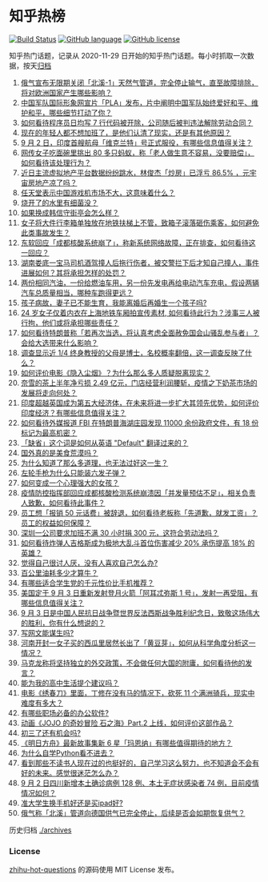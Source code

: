 # 知乎热榜
[![Build Status](https://github.com/ToWeLong/zhihu-hot-questions/workflows/CI/badge.svg)](https://github.com/ToWeLong/zhihu-hot-questions/actions)
[![GitHub language](https://img.shields.io/badge/language-golang-orange.svg)](https://golang.org/)
[![GitHub license](https://img.shields.io/github/license/ToWeLong/zhihu-hot-questions)](https://github.com/ToWeLong/zhihu-hot-questions/blob/main/LICENSE)

知乎热门话题，记录从 2020-11-29 日开始的知乎热门话题。每小时抓取一次数据，按天[归档](./archives)

<!-- BEGIN -->

1. [俄气宣布无限期关闭「北溪-1」天然气管道，完全停止输气，直至故障排除，将对欧洲国家产生哪些影响？](https://www.zhihu.com/question/551520963)
1. [中国军队国际形象网宣片「PLA」发布，片中阐明中国军队始终爱好和平、维护和平，哪些细节打动了你？](https://www.zhihu.com/question/551553495)
1. [如何看待程序员日均写 7 行代码被开除，公司随后被判违法解除劳动合同？](https://www.zhihu.com/question/550849605)
1. [现在的年轻人都不想加班了，是他们认清了现实，还是有其他原因？](https://www.zhihu.com/question/551168378)
1. [9 月 2 日，印度首艘航母「维克兰特」号正式服役，有哪些信息值得关注？](https://www.zhihu.com/question/551434115)
1. [网传女子吃面碗里挑出 80 多只蚂蚁，称「老人做生意不容易，没要赔偿」，如何看待该处理行为？](https://www.zhihu.com/question/551308125)
1. [近日主流虚拟地产平台数据纷纷跳水，林俊杰「炒房」已浮亏 86.5% ，元宇宙房地产凉了吗？](https://www.zhihu.com/question/551160733)
1. [任天堂表示中国游戏机市场不大，这意味着什么？](https://www.zhihu.com/question/540790032)
1. [烧开了的水里有细菌没？](https://www.zhihu.com/question/546425493)
1. [如果换成韩信守街亭会怎么样？](https://www.zhihu.com/question/403131601)
1. [女子将大件行李箱单独放在地铁扶梯上不管，致箱子滚落砸伤乘客，如何避免此类事故发生？](https://www.zhihu.com/question/551359829)
1. [东软回应「成都核酸系统崩了」，称新系统网络故障，正在排查，如何看待这一回应？](https://www.zhihu.com/question/551629967)
1. [湖南娄底一宝马司机酒驾撞人后拖行伤者，被交警拦下后才知自己撞人，事件进展如何？其将承担怎样的处罚？](https://www.zhihu.com/question/551636846)
1. [两份相同汽油，一份给燃油车用，另一份先发电再给电动汽车充电，假设两辆汽车总质量相当，哪种车跑得更远？](https://www.zhihu.com/question/549701825)
1. [孩子病故，妻子已不能生育，我能离婚后再婚生一个孩子吗?](https://www.zhihu.com/question/547959927)
1. [24 岁女子仅着内衣在上海地铁车厢拍宣传素材, 如何看待此行为？涉事三人被行拘，他们或将承担哪些责任？](https://www.zhihu.com/question/551441460)
1. [如何看待特朗普称「若再次当选，将认真考虑全面赦免国会山骚乱参与者」？会给大选带来什么影响？](https://www.zhihu.com/question/551389262)
1. [调查显示近 1/4 终身教授的父母是博士，名校概率翻倍，这一调查反映了什么？](https://www.zhihu.com/question/551016756)
1. [如何评价电影《隐入尘烟》？为什么那么多人质疑脱离现实？](https://www.zhihu.com/question/550773419)
1. [奈雪的茶上半年净亏损 2.49 亿元，门店经营利润腰斩，疫情之下奶茶市场的发展将走向何处？](https://www.zhihu.com/question/551196425)
1. [印度超越英国成为第五大经济体，在未来将进一步扩大其领先优势，如何评价印度经济？有哪些信息值得关注？](https://www.zhihu.com/question/551628137)
1. [如何看待外媒报道 FBI 在特朗普海湖庄园发现 11000 余份政府文件，有 18 份标记为最高机密？](https://www.zhihu.com/question/551534842)
1. [「缺省」这个词是如何从英语 "Default" 翻译过来的？](https://www.zhihu.com/question/20953160)
1. [国外真的是美食荒漠吗？](https://www.zhihu.com/question/550298427)
1. [为什么知道了那么多道理，也无法过好这一生？](https://www.zhihu.com/question/550424501)
1. [左轮手枪为什么只能装六发子弹？](https://www.zhihu.com/question/546859975)
1. [如何变成一个心理强大的女孩？](https://www.zhihu.com/question/542764581)
1. [疫情防控指挥部回应成都核酸检测系统崩溃因「并发量预估不足」，相关负责人致歉，如何看待此事件？](https://www.zhihu.com/question/551629358)
1. [员工想「报销 50 元话费」被辞退，如何看待老板称「先道歉，就发工资」？员工的权益如何保障？](https://www.zhihu.com/question/551442471)
1. [深圳一公司要求加班不满 30 小时捐 300 元，这符合劳动法吗？](https://www.zhihu.com/question/551507698)
1. [如何看待炸弹人吉格斯成为极地大乱斗首位伤害减少 20% 承伤提高 18% 的英雄？](https://www.zhihu.com/question/504738045)
1. [觉得自己很讨人厌，没有人喜欢自己怎么办?](https://www.zhihu.com/question/551585756)
1. [百公里油耗多少才算牛？](https://www.zhihu.com/question/538785399)
1. [有哪些适合学生党的千元性价比手机推荐？](https://www.zhihu.com/question/548115633)
1. [美国定于 9 月 3 日重新发射登月火箭「阿耳忒弥斯 1 号」，发射一再受阻，有哪些信息值得关注？](https://www.zhihu.com/question/550890256)
1. [9 月 3 日是中国人民抗日战争暨世界反法西斯战争胜利纪念日，致敬这场伟大的胜利，你有什么想说的？](https://www.zhihu.com/question/551511190)
1. [写网文能谋生吗?](https://www.zhihu.com/question/542570696)
1. [河南开封一女子买的西瓜里居然长出了「黄豆芽」，如何从科学角度分析这一情况？](https://www.zhihu.com/question/551427011)
1. [马克龙称将坚持独立的外交政策，不会做任何大国的附庸，如何看待他的发言？](https://www.zhihu.com/question/551506501)
1. [能为我的高中生活提个建议吗？](https://www.zhihu.com/question/550616983)
1. [电影《绣春刀》里面，丁修在没有马的情况下，砍死 11 个满洲骑兵，现实中难度有多大？](https://www.zhihu.com/question/536132869)
1. [有哪些职场必备的办公软件?](https://www.zhihu.com/question/291719861)
1. [动画《JOJO 的奇妙冒险 石之海》Part.2 上线，如何评价这部作品？](https://www.zhihu.com/question/551211114)
1. [初三了还有机会吗?](https://www.zhihu.com/question/551244892)
1. [《明日方舟》最新故事集新 6 星「玛恩纳」有哪些值得期待的地方？](https://www.zhihu.com/question/551352397)
1. [为什么自学Python看不进去？](https://www.zhihu.com/question/60402355)
1. [看到那些不读书人现在过的也挺好的，自己学习这么努力，也不知道会不会有好的未来。感觉很迷茫怎么办？](https://www.zhihu.com/question/550684100)
1. [9 月 2 日四川新增本土确诊病例 128 例、本土无症状感染者 74 例，目前疫情情况如何？](https://www.zhihu.com/question/551519483)
1. [准大学生换手机好还是买ipad好?](https://www.zhihu.com/question/551207897)
1. [俄气称「北溪」管道向德国供气已完全停止，后续是否会如期恢复供气？](https://www.zhihu.com/question/551053952)

<!-- END -->

历史归档 [./archives](./archives)


### License
[zhihu-hot-questions](https://github.com/towelong/zhihu-hot-questions) 的源码使用 MIT License 发布。